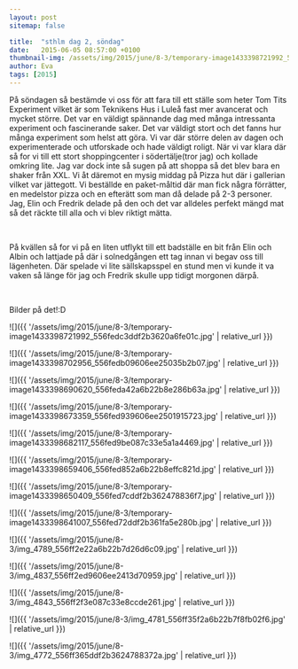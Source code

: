 ```yaml
---
layout: post
sitemap: false

title:  "sthlm dag 2, söndag"
date:   2015-06-05 08:57:00 +0100
thumbnail-img: /assets/img/2015/june/8-3/temporary-image1433398721992_556fedc3ddf2b3620a6fe01c.jpg
author: Eva
tags: [2015]
---
```


På söndagen så bestämde vi oss för att fara till ett ställe som heter Tom Tits Experiment vilket är som Teknikens Hus i Luleå fast mer avancerat och mycket större. Det var en väldigt spännande dag med många intressanta experiment och fascinerande saker. Det var väldigt stort och det fanns hur många experiment som helst att göra. Vi var där större delen av dagen och experimenterade och utforskade och hade väldigt roligt. När vi var klara där så for vi till ett stort shoppingcenter i södertälje(tror jag) och kollade omkring lite. Jag var dock inte så sugen på att shoppa så det blev bara en shaker från XXL. Vi åt däremot en mysig middag på Pizza hut där i gallerian vilket var jättegott. Vi beställde en paket-måltid där man fick några förrätter, en medelstor pizza och en efterätt som man då delade på 2-3 personer. Jag, Elin och Fredrik delade på den och det var alldeles perfekt mängd mat så det räckte till alla och vi blev riktigt mätta. 




 




På kvällen så for vi på en liten utflykt till ett badställe en bit från Elin och Albin och lattjade på där i solnedgången ett tag innan vi begav oss till lägenheten. Där spelade vi lite sällskapsspel en stund men vi kunde it va vaken så länge för jag och Fredrik skulle upp tidigt morgonen därpå. 




 




Bilder på det!:D

![]({{ '/assets/img/2015/june/8-3/temporary-image1433398721992_556fedc3ddf2b3620a6fe01c.jpg'  | relative_url }})

![]({{ '/assets/img/2015/june/8-3/temporary-image1433398702956_556fedb09606ee25035b2b07.jpg'  | relative_url }})

![]({{ '/assets/img/2015/june/8-3/temporary-image1433398690620_556feda42a6b22b8e286b63a.jpg'  | relative_url }})

![]({{ '/assets/img/2015/june/8-3/temporary-image1433398673359_556fed939606ee2501915723.jpg'  | relative_url }})

![]({{ '/assets/img/2015/june/8-3/temporary-image1433398682117_556fed9be087c33e5a1a4469.jpg'  | relative_url }})

![]({{ '/assets/img/2015/june/8-3/temporary-image1433398659406_556fed852a6b22b8effc821d.jpg'  | relative_url }})

![]({{ '/assets/img/2015/june/8-3/temporary-image1433398650409_556fed7cddf2b362478836f7.jpg'  | relative_url }})

![]({{ '/assets/img/2015/june/8-3/temporary-image1433398641007_556fed72ddf2b361fa5e280b.jpg'  | relative_url }})

![]({{ '/assets/img/2015/june/8-3/img_4789_556ff2e22a6b22b7d26d6c09.jpg'  | relative_url }})

![]({{ '/assets/img/2015/june/8-3/img_4837_556ff2ed9606ee2413d70959.jpg'  | relative_url }})

![]({{ '/assets/img/2015/june/8-3/img_4843_556ff2f3e087c33e8ccde261.jpg'  | relative_url }})

![]({{ '/assets/img/2015/june/8-3/img_4781_556ff35f2a6b22b7f8fb02f6.jpg'  | relative_url }})

![]({{ '/assets/img/2015/june/8-3/img_4772_556ff365ddf2b3624788372a.jpg'  | relative_url }})

